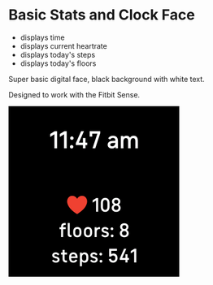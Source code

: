 # Basic Stats and Clock Face

- displays time
- displays current heartrate
- displays today's steps 
- displays today's floors



Super basic digital face, black background with white text. 

Designed to work with the Fitbit Sense.


![Watch Face](extras/BasicWatchFace-screenshot.png)
